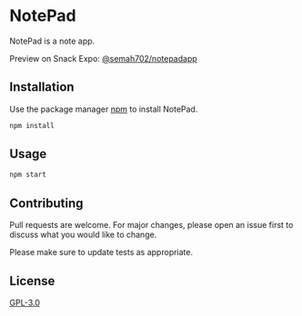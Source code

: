 # NotePad

NotePad is a note app.

Preview on Snack Expo: [@semah702/notepadapp](https://snack.expo.dev/@semah702/notepadapp)

## Installation

Use the package manager [npm](https://www.npmjs.com/) to install NotePad.

```bash
npm install
```

## Usage

```bash
npm start
```

## Contributing

Pull requests are welcome. For major changes, please open an issue first
to discuss what you would like to change.

Please make sure to update tests as appropriate.

## License

[GPL-3.0](https://choosealicense.com/licenses/gpl-3.0/)

